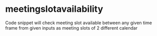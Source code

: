 # meetingslotavailability
Code snippet will check meeting slot available between any given time frame from given inputs as meeting slots of 2 different calendar
